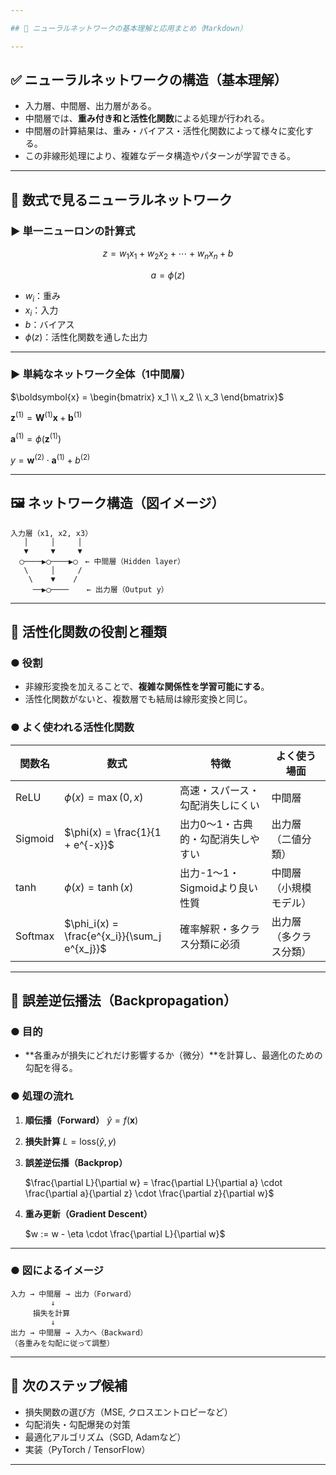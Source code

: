 ```yaml
---

## 📘 ニューラルネットワークの基本理解と応用まとめ（Markdown）

---
```


## ✅ ニューラルネットワークの構造（基本理解）

* 入力層、中間層、出力層がある。
* 中間層では、**重み付き和と活性化関数**による処理が行われる。
* 中間層の計算結果は、重み・バイアス・活性化関数によって様々に変化する。
* この非線形処理により、複雑なデータ構造やパターンが学習できる。

---

## 🔢 数式で見るニューラルネットワーク

### ▶ 単一ニューロンの計算式

$$
z = w_1 x_1 + w_2 x_2 + \cdots + w_n x_n + b
$$

$$
a = \phi(z)
$$

* $w_i$：重み
* $x_i$：入力
* $b$：バイアス
* $\phi(z)$：活性化関数を通した出力

---

### ▶ 単純なネットワーク全体（1中間層）


$\boldsymbol{x} = \begin{bmatrix} x_1 \\ x_2 \\ x_3 \end{bmatrix}$


$\boldsymbol{z}^{(1)} = \boldsymbol{W}^{(1)} \boldsymbol{x} + \boldsymbol{b}^{(1)}$


$\boldsymbol{a}^{(1)} = \phi(\boldsymbol{z}^{(1)})$


$y = \boldsymbol{w}^{(2)} \cdot \boldsymbol{a}^{(1)} + b^{(2)}$

---

## 🖼️ ネットワーク構造（図イメージ）

```
入力層（x1, x2, x3）
   │     │     │
   ▼     ▼     ▼
  ◯────▶◯────▶◯　← 中間層（Hidden layer）
   \     │     /
    \    ▼    /
     ──▶◯────    ← 出力層（Output y）
```

---

## 🔧 活性化関数の役割と種類

### ● 役割

* 非線形変換を加えることで、**複雑な関係性を学習可能にする**。
* 活性化関数がないと、複数層でも結局は線形変換と同じ。

### ● よく使われる活性化関数

| 関数名     | 数式                                           | 特徴                   | よく使う場面      |
| ------- | -------------------------------------------- | -------------------- | ----------- |
| ReLU    | $\phi(x) = \max(0, x)$                       | 高速・スパース・勾配消失しにくい     | 中間層         |
| Sigmoid | $\phi(x) = \frac{1}{1 + e^{-x}}$             | 出力0〜1・古典的・勾配消失しやすい   | 出力層（二値分類）   |
| tanh    | $\phi(x) = \tanh(x)$                         | 出力-1〜1・Sigmoidより良い性質 | 中間層（小規模モデル） |
| Softmax | $\phi_i(x) = \frac{e^{x_i}}{\sum_j e^{x_j}}$ | 確率解釈・多クラス分類に必須       | 出力層（多クラス分類） |

---

## 🔄 誤差逆伝播法（Backpropagation）

### ● 目的

* \*\*各重みが損失にどれだけ影響するか（微分）\*\*を計算し、最適化のための勾配を得る。

### ● 処理の流れ

1. **順伝播（Forward）**
   $\hat{y} = f(\boldsymbol{x})$

2. **損失計算**
   $L = \text{loss}(\hat{y}, y)$

3. **誤差逆伝播（Backprop）**

   
   $\frac{\partial L}{\partial w} = \frac{\partial L}{\partial a} \cdot \frac{\partial a}{\partial z} \cdot \frac{\partial z}{\partial w}$

4. **重み更新（Gradient Descent）**

   
   $w := w - \eta \cdot \frac{\partial L}{\partial w}$

---

### ● 図によるイメージ

```
入力 → 中間層 → 出力（Forward）
         ↓
     損失を計算
         ↓
出力 → 中間層 → 入力へ（Backward）
（各重みを勾配に従って調整）
```

---

## 🌱 次のステップ候補

* 損失関数の選び方（MSE, クロスエントロピーなど）
* 勾配消失・勾配爆発の対策
* 最適化アルゴリズム（SGD, Adamなど）
* 実装（PyTorch / TensorFlow）

---

